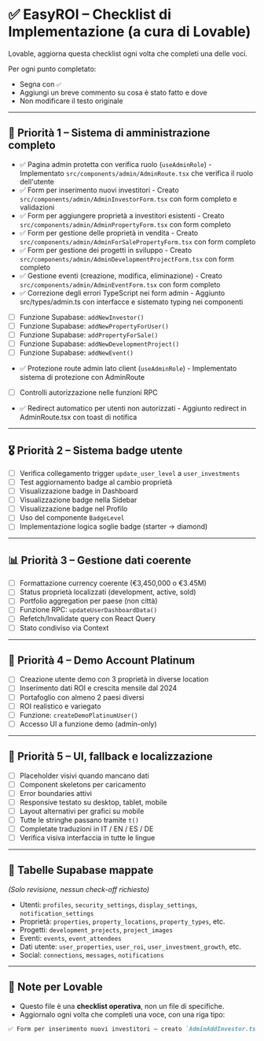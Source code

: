 
# ✅ EasyROI – Checklist di Implementazione (a cura di Lovable)

Lovable, aggiorna questa checklist ogni volta che completi una delle voci.

Per ogni punto completato:
- Segna con `✅`
- Aggiungi un breve commento su cosa è stato fatto e dove
- Non modificare il testo originale

---

## 🥇 Priorità 1 – Sistema di amministrazione completo

- ✅ Pagina admin protetta con verifica ruolo (`useAdminRole`) - Implementato `src/components/admin/AdminRoute.tsx` che verifica il ruolo dell'utente
- ✅ Form per inserimento nuovi investitori - Creato `src/components/admin/AdminInvestorForm.tsx` con form completo e validazioni
- ✅ Form per aggiungere proprietà a investitori esistenti - Creato `src/components/admin/AdminPropertyForm.tsx` con form completo
- ✅ Form per gestione delle proprietà in vendita - Creato `src/components/admin/AdminForSalePropertyForm.tsx` con form completo
- ✅ Form per gestione dei progetti in sviluppo - Creato `src/components/admin/AdminDevelopmentProjectForm.tsx` con form completo
- ✅ Gestione eventi (creazione, modifica, eliminazione) - Creato `src/components/admin/AdminEventForm.tsx` con form completo
- ✅ Correzione degli errori TypeScript nei form admin - Aggiunto src/types/admin.ts con interfacce e sistemato typing nei componenti
- [ ] Funzione Supabase: `addNewInvestor()`
- [ ] Funzione Supabase: `addNewPropertyForUser()`
- [ ] Funzione Supabase: `addPropertyForSale()`
- [ ] Funzione Supabase: `addNewDevelopmentProject()`
- [ ] Funzione Supabase: `addNewEvent()`
- ✅ Protezione route admin lato client (`useAdminRole`) - Implementato sistema di protezione con AdminRoute
- [ ] Controlli autorizzazione nelle funzioni RPC
- ✅ Redirect automatico per utenti non autorizzati - Aggiunto redirect in AdminRoute.tsx con toast di notifica

---

## 🎖️ Priorità 2 – Sistema badge utente

- [ ] Verifica collegamento trigger `update_user_level` a `user_investments`
- [ ] Test aggiornamento badge al cambio proprietà
- [ ] Visualizzazione badge in Dashboard
- [ ] Visualizzazione badge nella Sidebar
- [ ] Visualizzazione badge nel Profilo
- [ ] Uso del componente `BadgeLevel`
- [ ] Implementazione logica soglie badge (starter → diamond)

---

## 📊 Priorità 3 – Gestione dati coerente

- [ ] Formattazione currency coerente (€3,450,000 o €3.45M)
- [ ] Status proprietà localizzati (development, active, sold)
- [ ] Portfolio aggregation per paese (non città)
- [ ] Funzione RPC: `updateUserDashboardData()`
- [ ] Refetch/Invalidate query con React Query
- [ ] Stato condiviso via Context

---

## 💎 Priorità 4 – Demo Account Platinum

- [ ] Creazione utente demo con 3 proprietà in diverse location
- [ ] Inserimento dati ROI e crescita mensile dal 2024
- [ ] Portafoglio con almeno 2 paesi diversi
- [ ] ROI realistico e variegato
- [ ] Funzione: `createDemoPlatinumUser()`
- [ ] Accesso UI a funzione demo (admin-only)

---

## 🎨 Priorità 5 – UI, fallback e localizzazione

- [ ] Placeholder visivi quando mancano dati
- [ ] Component skeletons per caricamento
- [ ] Error boundaries attivi
- [ ] Responsive testato su desktop, tablet, mobile
- [ ] Layout alternativi per grafici su mobile
- [ ] Tutte le stringhe passano tramite `t()`
- [ ] Completate traduzioni in IT / EN / ES / DE
- [ ] Verifica visiva interfaccia in tutte le lingue

---

## 🧠 Tabelle Supabase mappate

_(Solo revisione, nessun check-off richiesto)_

- Utenti: `profiles`, `security_settings`, `display_settings`, `notification_settings`
- Proprietà: `properties`, `property_locations`, `property_types`, etc.
- Progetti: `development_projects`, `project_images`
- Eventi: `events`, `event_attendees`
- Dati utente: `user_properties`, `user_roi`, `user_investment_growth`, etc.
- Social: `connections`, `messages`, `notifications`

---

## 📌 Note per Lovable

- Questo file è una **checklist operativa**, non un file di specifiche.
- Aggiornalo ogni volta che completi una voce, con una riga tipo:

```md
✅ Form per inserimento nuovi investitori – creato `AdminAddInvestor.tsx`, integrato form con funzione `addNewInvestor()`

```

